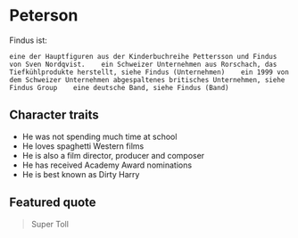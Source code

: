 # Peterson 
Findus ist:

    eine der Hauptfiguren aus der Kinderbuchreihe Pettersson und Findus von Sven Nordqvist.    ein Schweizer Unternehmen aus Rorschach, das Tiefkühlprodukte herstellt, siehe Findus (Unternehmen)    ein 1999 von dem Schweizer Unternehmen abgespaltenes britisches Unternehmen, siehe Findus Group    eine deutsche Band, siehe Findus (Band)


## Character traits
* He was not spending much time at school
* He loves spaghetti Western films
* He is also a film director, producer and composer
* He has received Academy Award nominations
* He is best known as Dirty Harry

## Featured quote
> Super Toll

